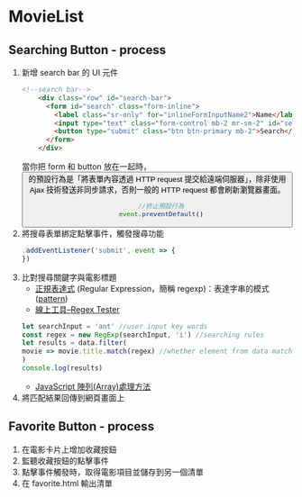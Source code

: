 # MovieList
## Searching Button - process
1. 新增 search bar 的 UI 元件
    ```html
    <!--search bar-->
        <div class="row" id="search-bar">
          <form id="search" class="form-inline">
            <label class="sr-only" for="inlineFormInputName2">Name</label>
            <input type="text" class="form-control mb-2 mr-sm-2" id="search-input" placeholder="search name ...">
            <button type="submit" class="btn btn-primary mb-2">Search</button>
          </form>
        </div>
    ```
    當你把 form 和 button 放在一起時，<button> 的預設行為是「將表單內容透過 HTTP request 提交給遠端伺服器」，除非使用 Ajax 技術發送非同步請求，否則一般的 HTTP request 都會刷新瀏覽器畫面。
    ```javascript
      //終止預設行為
      event.preventDefault()
    ```
2. 將搜尋表單綁定點擊事件，觸發搜尋功能
    ```javascript
    .addEventListener('submit', event => {
    })
    ```
3. 比對搜尋關鍵字與電影標題
    - [正規表達式](https://developer.mozilla.org/en-US/docs/Web/JavaScript/Guide/Regular_Expressions) (Regular Expression，簡稱 regexp)：表達字串的模式([pattern](https://developer.mozilla.org/en-US/docs/Web/JavaScript/Reference/Global_Objects/RegExp))
    - [線上工具–Regex Tester](https://www.regexpal.com)
    ```javascript
    let searchInput = 'ant' //user input key words
    const regex = new RegExp(searchInput, 'i') //searching rules
    let results = data.filter(
    movie => movie.title.match(regex) //whether element from data match the key words
    )
    console.log(results)
    ```
    - [JavaScript 陣列(Array)處理方法](https://wcc723.github.io/javascript/2017/06/29/es6-native-array/)
4. 將匹配結果回傳到網頁畫面上

## Favorite Button - process
1. 在電影卡片上增加收藏按鈕
2. 監聽收藏按鈕的點擊事件
3. 點擊事件觸發時，取得電影項目並儲存到另一個清單
4. 在 favorite.html 輸出清單
